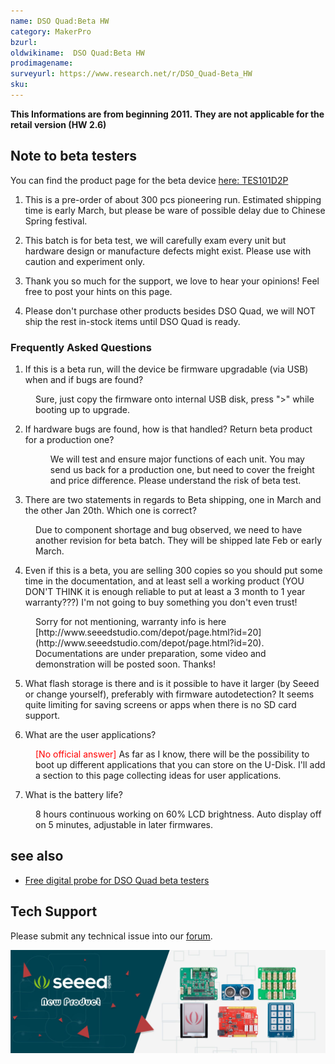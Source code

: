 ```yaml
---
name: DSO Quad:Beta HW
category: MakerPro
bzurl:
oldwikiname:  DSO Quad:Beta HW
prodimagename:
surveyurl: https://www.research.net/r/DSO_Quad-Beta_HW
sku:
---
```


**This Informations are from beginning 2011. They are not applicable for the retail version (HW 2.6)**

##   Note to beta testers

You can find the product page for the beta device [here: TES101D2P](http://www.seeedstudio.com/depot/preorder-dso-quad-beta-test-p-736.html?cPath=174)

1.  This is a pre-order of about 300 pcs pioneering run. Estimated shipping time is early March, but please be ware of possible delay due to Chinese Spring festival.
2.  This batch is for beta test, we will carefully exam every unit but hardware design or manufacture defects might exist. Please use with caution and experiment only.
3.  Thank you so much for the support, we love to hear your opinions! Feel free to post your hints on this page.

4.  Please don't purchase other products besides DSO Quad, we will NOT ship the rest in-stock items until DSO Quad is ready.

###  Frequently Asked Questions

1.  If this is a beta run, will the device be firmware upgradable (via USB) when and if bugs are found?
<dl><dd> Sure, just copy the firmware onto internal USB disk, press "&gt;" while booting up to upgrade.
</dd></dl>

2.  If hardware bugs are found, how is that handled? Return beta product for a production one?<dl><dd> We will test and ensure major functions of each unit. You may send us back for a production one, but need to cover the freight and price difference. Please understand the risk of beta test.
</dd></dl>

3.  There are two statements in regards to Beta shipping, one in March and the other Jan 20th. Which one is correct?
<dl><dd> Due to component shortage and bug observed, we need to have another revision for beta batch. They will be shipped late Feb or early March.
</dd></dl>

4.  Even if this is a beta, you are selling 300 copies so you should put some time in the documentation, and at least sell a working product (YOU DON'T THINK it is enough reliable to put at least a 3 month to 1 year warranty???) I'm not going to buy something you don't even trust!
<dl><dd> Sorry for not mentioning, warranty info is here [http://www.seeedstudio.com/depot/page.html?id=20](http://www.seeedstudio.com/depot/page.html?id=20). Documentations are under preparation, some video and demonstration will be posted soon. Thanks!
</dd></dl>

5.  What flash storage is there and is it possible to have it larger (by Seeed or change yourself), preferably with firmware autodetection? It seems quite limiting for saving screens or apps when there is no SD card support.

6.  What are the user applications?
<dl><dd> <span style="color:red">[No official answer]</span> As far as I know, there will be the possibility to boot up different applications that you can store on the U-Disk. I'll add a section to this page collecting ideas for user applications.
</dd></dl>

7.  What is the battery life?
<dl><dd> 8 hours continuous working on 60% LCD brightness. Auto display off on 5 minutes, adjustable in later firmwares.
</dd></dl>

##   see also

*   [Free digital probe for DSO Quad beta testers](http://www.seeedstudio.com/blog/2011/06/01/free-digital-probe-for-dso-quad-beta-testers/)

## Tech Support
Please submit any technical issue into our [forum](http://forum.seeedstudio.com/). <br /><p style="text-align:center"><a href="https://www.seeedstudio.com/act-4.html?utm_source=wiki&utm_medium=wikibanner&utm_campaign=newproducts" target="_blank"><img src="https://github.com/SeeedDocument/Wiki_Banner/raw/master/new_product.jpg" /></a></p>